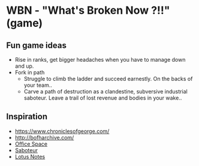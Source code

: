 # WBN - "What's Broken Now ?!!" (game)

## Fun game ideas

- Rise in ranks, get bigger headaches when you have to manage down and up.
- Fork in path
    - Struggle to climb the ladder and succeed earnestly.  On the backs of your team..
    - Carve a path of destruction as a clandestine, subversive industrial saboteur.  Leave a trail of lost revenue and bodies in your wake..

## Inspiration

- https://www.chroniclesofgeorge.com/
- http://bofharchive.com/
- [Office Space](https://www.imdb.com/title/tt0151804)
- [Saboteur](https://www.imdb.com/title/tt0035279/)
- [Lotus Notes](https://www.theregister.com/2024/01/19/remembering_lotus_notes/)